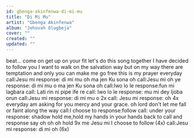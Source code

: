 ```yaml
---
id: gbenga-akinfenwa-di-mi-mu
title: "Di Mi Mu"
artist: "Gbenga Akinfenwa"
album: "Jehovah Olugbeja"
cover: ""
created: ""
updated: ""
---
```


beat...
come on get up on your fit
let's do this song together
I have decided to follow you
I want to walk on the salvation way
but on my way there are temptation
and only you can make me go free
this is my prayer everyday
call:Jesu mi
response: di mi mu oh ma jen Ku sona oh
call:Jesu mi oh ye
response: di mi mu o ma jen Ku sona oh
call:Iwo lo le
response:fun mi lagbara
call: Lati rin ni pipe ife re
call: Iwo lo le
response: mu mi dey Ijoba orun
call:Jesu mi
response: di mi mu o 2x
call: Jesu mi
response: oh 4x
everyday am asking for you mercy and your grace.
oh lord don't let me fall
or faint along the way
call:I choose to
response:follow
call: under your
response: shadow
hold me,hold my hands in your hands
back to call and response
say oh oh oh
hold 9x me
Jesu mi I choose to follow (4x)
call:Jesu mi
response: di mi oh (6x)